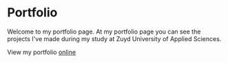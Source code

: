 # Portfolio

Welcome to my portfolio page. At my portfolio page you can see the projects I've made during my study at Zuyd University of Applied Sciences.

View my portfolio [online](https://github.com/1745484zerdoner/Portfolio)

